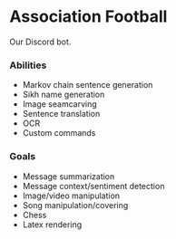 # Association Football
Our Discord bot.

### Abilities
- Markov chain sentence generation
- Sikh name generation
- Image seamcarving 
- Sentence translation
- OCR
- Custom commands

### Goals
- Message summarization
- Message context/sentiment detection
- Image/video manipulation
- Song manipulation/covering
- Chess
- Latex rendering
